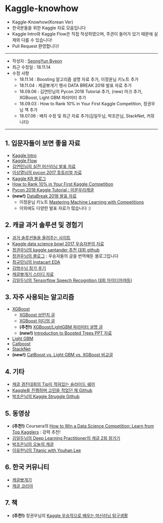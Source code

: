 # Kaggle-knowhow
- Kaggle-Knowhow(Korean Ver) 
- 한국분들을 위한 Kaggle 자료 모음입니다
- Kaggle Intro와 Kaggle Flow은 직접 작성하였으며, 주관이 들어가 있기 때문에 실제와 다를 수 있습니다!
- Pull Request 환영합니다!

---

- 작성자 : [SeongYun Byeon](https://github.com/zzsza)
- 최근 수정일 : 18.11.14
- 수정 사항
	- 18.11.14 : Boosting 알고리즘 설명 자료 추가, 이정윤님 키노트 추가
	- 18.11.04 : 캐글뽀개기 행사 DATA BREAK 2018 발표 자료 추가
	- 18.09.06 : 김연민님의 Pycon 2018 Tutorial 추가, (new) 마크 추가, XGBoost, Light GBM 파라미터 추가
	- 18.09.03 : How to Rank 10% in Your First Kaggle Competition, 정권우님 책 추가
	- 18.07.06 : 배치 수정 및 최근 자료 추가(김일두님, 박조은님, StackNet, 커뮤니티)	  

---

## 1. 입문자들이 보면 좋을 자료
- [Kaggle Intro](https://github.com/zzsza/Kaggle-knowhow/blob/master/01.Kaggle-Intro.md)
- [Kaggle Flow](https://github.com/zzsza/Kaggle-knowhow/blob/master/02.Kaggle-Flow.md)
- [김연민님의 실전 머신러닝 발표 자료](https://github.com/KaggleBreak/studybreak/blob/gh-pages/2017/seminar/Kaggle_Stacking/Kaggle%20Competition%20%EB%8F%84%EC%A0%84%EA%B8%B0.pptx)
- [이상열님의 pycon 2017 튜토리얼 자료](https://github.com/KaggleBreak/walkingkaggle/blob/master/pycon2017_kr/pycon_korea_2017_Kaggle_tutorial.ipynb)
- [Kaggle KR 블로그](http://kaggle-kr.tistory.com/)
- [How to Rank 10% in Your First Kaggle Competition](https://dnc1994.com/2016/05/rank-10-percent-in-first-kaggle-competition-en/)
- [Pycon 2018 Kaggle Tutorial : 미운우리캐글](https://www.slideshare.net/yeonminkim/pycon-korea-2018-kaggle-tutorialkaggle-break)
- **(new!)** [DataBreak 2018 발표 자료](http://kagglebreak.com/databreak2018/speakers/)
	- 이정윤님 키노트 [Mastering Machine Learning with Competitions](https://github.com/KaggleBreak/databreak/raw/master/2018/Keynote/%EC%9D%B4%EC%A0%95%EC%9C%A4%EB%8B%98_Mastering%20ML%20with%20Competitions.pdf) 
	- 이외에도 다양한 발표 자료가 많습니다 :)

## 2. 캐글 과거 솔루션 및 경험기
- [과거 솔루션들을 올려주는 사이트](http://ndres.me/kaggle-past-solutions/)
- [Kaggle data science bowl 2017 우승자분의 자료](http://nbviewer.jupyter.org/github/bckenstler/dsb17-walkthrough/blob/master/Part%201.%20DSB17%20Preprocessing.ipynb)
- [정권우님의 kaggle santander 추천 대회 github](https://github.com/kweonwooj/kaggle_santander_product_recommendation)
- [정권우님의 블로그](http://kweonwooj.tistory.com/) : 우승자들의 글을 번역해둔 블로그입니다
- [최규민님의 Instacart EDA](https://brunch.co.kr/@goodvc78/17)
- [김범수님 참가 후기](https://shuuki4.wordpress.com/category/kaggle/)
- [캐글뽀개기 스터디 자료](https://github.com/KaggleBreak/walkingkaggle)
- [김일두님의 Tensorflow Speech Recognition 대회 아이디어(9등)](http://openresearch.ai/t/ideas-for-9th-kaggle-tensorflow-speech-recognition-challenge/105)


## 3. 자주 사용되는 알고리즘
- [XGBoost](https://xgboost.readthedocs.io/en/latest/)
	- [XGBoost 브런치 글](https://brunch.co.kr/@snobberys/137)
	- [XGBoost 미디엄 글](https://medium.com/@peteryun/ml-kaggle%EC%97%90-%EC%A0%81%EC%9A%A9%ED%95%B4%EB%B3%B4%EB%8A%94-xgboost-f1650342ba93)
	- **(추천!)** [XGBoost/LightGBM 파라미터 설명 글](https://sites.google.com/view/lauraepp/parameters)
	- **(new!)** [Introduction to Boosted Trees PPT 자료](https://homes.cs.washington.edu/~tqchen/pdf/BoostedTree.pdf?fbclid=IwAR0gGntURg4U24l6Fit-DLpVNBb_BtgMjzlSg3NYdb8jI44JLHLH-0Zluis)
- [Light GBM](https://lightgbm.readthedocs.io/en/latest/)
- [Catboost](https://catboost.yandex/)
- [StackNet](https://github.com/kaz-Anova/StackNet)
- **(new!)** [CatBoost vs. Light GBM vs. XGBoost 비교글](https://towardsdatascience.com/catboost-vs-light-gbm-vs-xgboost-5f93620723db)



## 4. 기타
- [캐글 경진대회의 Tip이 적혀있는 슬라이드 쉐어](https://www.slideshare.net/markpeng/general-tips-for-participating-kaggle-competitions) 
- [Kaggle을 진행하며 고민을 적었던 제 Github](https://github.com/zzsza/Kaggle_Expedia-hotel-recommendations)
- [박조은님의 Kaggle Struggle Github](https://github.com/corazzon/KaggleStruggle)
 
## 5. 동영상
- **(추천!)** Coursera의 [How to Win a Data Science Competition: Learn from Top Kagglers](https://www.coursera.org/learn/competitive-data-science/) : 강력 추천!
- [김일두님의 Deep Learning Practitioner의 캐글 2회 참가기](https://tv.naver.com/v/3367304)
- [박조은님의 오늘의 캐글](https://www.youtube.com/channel/UCLR3sD0KB_dWpvcsrLP0aUg)
- [이유한님의 Titanic with Youhan Lee](https://www.youtube.com/watch?v=_iqz7tFhox0&list=PLC_wC_PMBL5MnqmgTLqDgu4tO8mrQakuF)


## 6. 한국 커뮤니티
- [캐글뽀개기](https://www.facebook.com/groups/kagglebreak/)
- [캐글 코리아](https://www.facebook.com/groups/230717130993727/)

## 7. 책
- **(추천!)** 정권우님의 [Kaggle 우승작으로 배우는 머신러닝 탐구생활](http://www.yes24.com/24/goods/63830327?scode=032&OzSrank=1)

